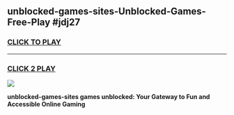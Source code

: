 
## unblocked-games-sites-Unblocked-Games-Free-Play #jdj27
<h3>
<a href="https://us.freeplayer.one?title=unblocked-games-sites&ref=9M">CLICK TO PLAY</a></h3>
<hr>

<h3>
<a href="https://us.freeplayer.one?title=unblocked-games-sites&ref=9M">CLICK 2 PLAY</a>
  
</h3>

<a href="https://us.freeplayer.one?title=unblocked-games-sites&ref=9M"><img src="https://clearcache.store/games.png"></a>


**unblocked-games-sites games unblocked: Your Gateway to Fun and Accessible Online Gaming**
